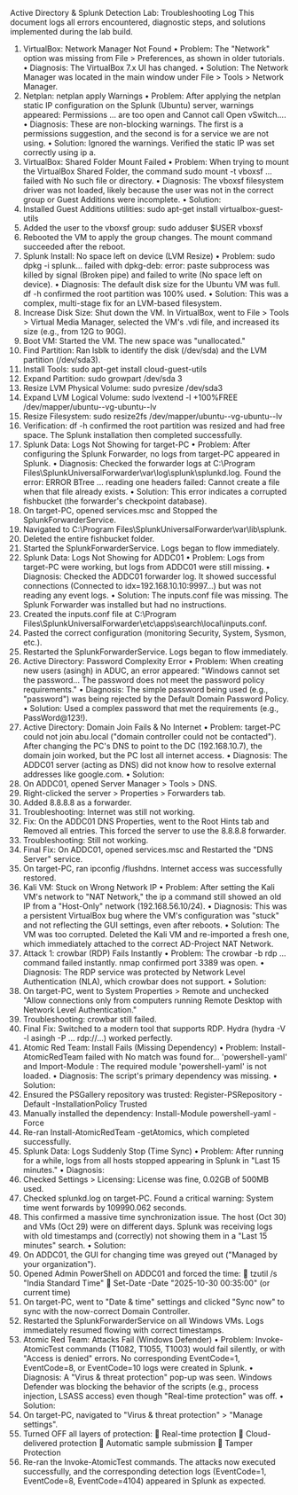 Active Directory & Splunk Detection Lab: Troubleshooting Log
This document logs all errors encountered, diagnostic steps, and solutions implemented during the lab build.
1. VirtualBox: Network Manager Not Found
•	Problem: The "Network" option was missing from File > Preferences, as shown in older tutorials.
•	Diagnosis: The VirtualBox 7.x UI has changed.
•	Solution: The Network Manager was located in the main window under File > Tools > Network Manager.
2. Netplan: netplan apply Warnings
•	Problem: After applying the netplan static IP configuration on the Splunk (Ubuntu) server, warnings appeared: Permissions ... are too open and Cannot call Open vSwitch....
•	Diagnosis: These are non-blocking warnings. The first is a permissions suggestion, and the second is for a service we are not using.
•	Solution: Ignored the warnings. Verified the static IP was set correctly using ip a.
3. VirtualBox: Shared Folder Mount Failed
•	Problem: When trying to mount the VirtualBox Shared Folder, the command sudo mount -t vboxsf ... failed with No such file or directory.
•	Diagnosis: The vboxsf filesystem driver was not loaded, likely because the user was not in the correct group or Guest Additions were incomplete.
•	Solution:
1.	Installed Guest Additions utilities: sudo apt-get install virtualbox-guest-utils
2.	Added the user to the vboxsf group: sudo adduser $USER vboxsf
3.	Rebooted the VM to apply the group changes. The mount command succeeded after the reboot.
4. Splunk Install: No space left on device (LVM Resize)
•	Problem: sudo dpkg -i splunk... failed with dpkg-deb: error: paste subprocess was killed by signal (Broken pipe) and failed to write (No space left on device).
•	Diagnosis: The default disk size for the Ubuntu VM was full. df -h confirmed the root partition was 100% used.
•	Solution: This was a complex, multi-stage fix for an LVM-based filesystem.
1.	Increase Disk Size: Shut down the VM. In VirtualBox, went to File > Tools > Virtual Media Manager, selected the VM's .vdi file, and increased its size (e.g., from 12G to 90G).
2.	Boot VM: Started the VM. The new space was "unallocated."
3.	Find Partition: Ran lsblk to identify the disk (/dev/sda) and the LVM partition (/dev/sda3).
4.	Install Tools: sudo apt-get install cloud-guest-utils
5.	Expand Partition: sudo growpart /dev/sda 3
6.	Resize LVM Physical Volume: sudo pvresize /dev/sda3
7.	Expand LVM Logical Volume: sudo lvextend -l +100%FREE /dev/mapper/ubuntu--vg-ubuntu--lv
8.	Resize Filesystem: sudo resize2fs /dev/mapper/ubuntu--vg-ubuntu--lv
9.	Verification: df -h confirmed the root partition was resized and had free space. The Splunk installation then completed successfully.
5. Splunk Data: Logs Not Showing for target-PC
•	Problem: After configuring the Splunk Forwarder, no logs from target-PC appeared in Splunk.
•	Diagnosis: Checked the forwarder logs at C:\Program Files\SplunkUniversalForwarder\var\log\splunk\splunkd.log. Found the error: ERROR BTree ... reading one headers failed: Cannot create a file when that file already exists.
•	Solution: This error indicates a corrupted fishbucket (the forwarder's checkpoint database).
1.	On target-PC, opened services.msc and Stopped the SplunkForwarderService.
2.	Navigated to C:\Program Files\SplunkUniversalForwarder\var\lib\splunk\.
3.	Deleted the entire fishbucket folder.
4.	Started the SplunkForwarderService. Logs began to flow immediately.
6. Splunk Data: Logs Not Showing for ADDC01
•	Problem: Logs from target-PC were working, but logs from ADDC01 were still missing.
•	Diagnosis: Checked the ADDC01 forwarder log. It showed successful connections (Connected to idx=192.168.10.10:9997...) but was not reading any event logs.
•	Solution: The inputs.conf file was missing. The Splunk Forwarder was installed but had no instructions.
1.	Created the inputs.conf file at C:\Program Files\SplunkUniversalForwarder\etc\apps\search\local\inputs.conf.
2.	Pasted the correct configuration (monitoring Security, System, Sysmon, etc.).
3.	Restarted the SplunkForwarderService. Logs began to flow immediately.
7. Active Directory: Password Complexity Error
•	Problem: When creating new users (asingh) in ADUC, an error appeared: "Windows cannot set the password... The password does not meet the password policy requirements."
•	Diagnosis: The simple password being used (e.g., "password") was being rejected by the Default Domain Password Policy.
•	Solution: Used a complex password that met the requirements (e.g., PassWord@123!).
8. Active Directory: Domain Join Fails & No Internet
•	Problem: target-PC could not join abu.local ("domain controller could not be contacted"). After changing the PC's DNS to point to the DC (192.168.10.7), the domain join worked, but the PC lost all internet access.
•	Diagnosis: The ADDC01 server (acting as DNS) did not know how to resolve external addresses like google.com.
•	Solution:
1.	On ADDC01, opened Server Manager > Tools > DNS.
2.	Right-clicked the server > Properties > Forwarders tab.
3.	Added 8.8.8.8 as a forwarder.
4.	Troubleshooting: Internet was still not working.
5.	Fix: On the ADDC01 DNS Properties, went to the Root Hints tab and Removed all entries. This forced the server to use the 8.8.8.8 forwarder.
6.	Troubleshooting: Still not working.
7.	Final Fix: On ADDC01, opened services.msc and Restarted the "DNS Server" service.
8.	On target-PC, ran ipconfig /flushdns. Internet access was successfully restored.
9. Kali VM: Stuck on Wrong Network IP
•	Problem: After setting the Kali VM's network to "NAT Network," the ip a command still showed an old IP from a "Host-Only" network (192.168.56.10/24).
•	Diagnosis: This was a persistent VirtualBox bug where the VM's configuration was "stuck" and not reflecting the GUI settings, even after reboots.
•	Solution: The VM was too corrupted. Deleted the Kali VM and re-imported a fresh one, which immediately attached to the correct AD-Project NAT Network.
10. Attack 1: crowbar (RDP) Fails Instantly
•	Problem: The crowbar -b rdp ... command failed instantly. nmap confirmed port 3389 was open.
•	Diagnosis: The RDP service was protected by Network Level Authentication (NLA), which crowbar does not support.
•	Solution:
1.	On target-PC, went to System Properties > Remote and unchecked "Allow connections only from computers running Remote Desktop with Network Level Authentication."
2.	Troubleshooting: crowbar still failed.
3.	Final Fix: Switched to a modern tool that supports RDP. Hydra (hydra -V -l asingh -P ... rdp://...) worked perfectly.
11. Atomic Red Team: Install Fails (Missing Dependency)
•	Problem: Install-AtomicRedTeam failed with No match was found for... 'powershell-yaml' and Import-Module : The required module 'powershell-yaml' is not loaded.
•	Diagnosis: The script's primary dependency was missing.
•	Solution:
1.	Ensured the PSGallery repository was trusted: Register-PSRepository -Default -InstallationPolicy Trusted
2.	Manually installed the dependency: Install-Module powershell-yaml -Force
3.	Re-ran Install-AtomicRedTeam -getAtomics, which completed successfully.
12. Splunk Data: Logs Suddenly Stop (Time Sync)
•	Problem: After running for a while, logs from all hosts stopped appearing in Splunk in "Last 15 minutes."
•	Diagnosis:
1.	Checked Settings > Licensing: License was fine, 0.02GB of 500MB used.
2.	Checked splunkd.log on target-PC. Found a critical warning: System time went forwards by 109990.062 seconds.
3.	This confirmed a massive time synchronization issue. The host (Oct 30) and VMs (Oct 29) were on different days. Splunk was receiving logs with old timestamps and (correctly) not showing them in a "Last 15 minutes" search.
•	Solution:
1.	On ADDC01, the GUI for changing time was greyed out ("Managed by your organization").
2.	Opened Admin PowerShell on ADDC01 and forced the time:
	tzutil /s "India Standard Time"
	Set-Date -Date "2025-10-30 00:35:00" (or current time)
3.	On target-PC, went to "Date & time" settings and clicked "Sync now" to sync with the now-correct Domain Controller.
4.	Restarted the SplunkForwarderService on all Windows VMs. Logs immediately resumed flowing with correct timestamps.
13. Atomic Red Team: Attacks Fail (Windows Defender)
•	Problem: Invoke-AtomicTest commands (T1082, T1055, T1003) would fail silently, or with "Access is denied" errors. No corresponding EventCode=1, EventCode=8, or EventCode=10 logs were created in Splunk.
•	Diagnosis: A "Virus & threat protection" pop-up was seen. Windows Defender was blocking the behavior of the scripts (e.g., process injection, LSASS access) even though "Real-time protection" was off.
•	Solution:
1.	On target-PC, navigated to "Virus & threat protection" > "Manage settings".
2.	Turned OFF all layers of protection:
	Real-time protection
	Cloud-delivered protection
	Automatic sample submission
	Tamper Protection
3.	Re-ran the Invoke-AtomicTest commands. The attacks now executed successfully, and the corresponding detection logs (EventCode=1, EventCode=8, EventCode=4104) appeared in Splunk as expected.

